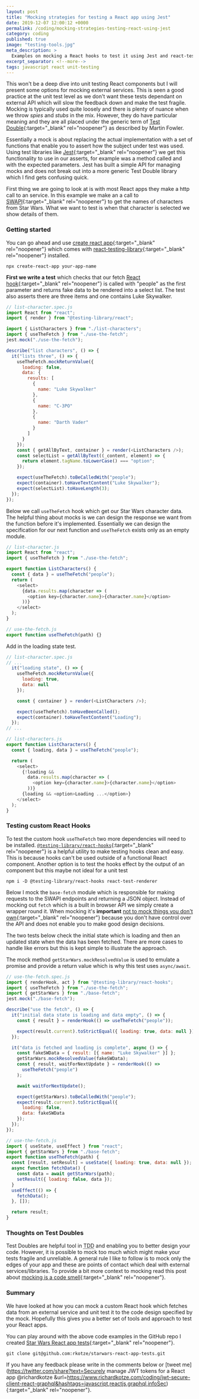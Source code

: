 ```yaml
---
layout: post
title: "Mocking strategies for testing a React app using Jest"
date: 2019-12-07 12:00:12 +0000
permalink: /coding/mocking-strategies-testing-react-using-jest
category: coding
published: true
image: "testing-tools.jpg"
meta_description: >
  Examples on mocking a React hooks to test it using Jest and react-testing-library
excerpt_separator: <!--more-->
tags: javascript react unit-testing
---
```


This won't be a deep dive into unit testing React components but I will present some options for mocking external services. This is seen a good practice at the unit test level as we don't want these tests dependant on external API which will slow the feedback down and make the test fragile. Mocking is typically used quite loosely and there is plenty of nuance when we throw _spies_ and _stubs_ in the mix. However, they do have particular meaning and they are all placed under the generic term of [Test Double](https://martinfowler.com/bliki/TestDouble.html){:target="\_blank" rel="noopener"} as described by Martin Fowler.

Essentially a mock is about replacing the actual implementation with a set of functions that enable you to assert how the subject under test was used. Using test libraries like [Jest](https://jestjs.io/docs/en/mock-functions){:target="\_blank" rel="noopener"} we get this functionality to use in our asserts, for example was a method called and with the expected parameters. Jest has built a simple API for managing mocks and does not break out into a more generic Test Double library which I find gets confusing quick.

<!--more-->

First thing we are going to look at is with most React apps they make a http call to an service. In this example we make an a call to [SWAPI](https://swapi.co/){:target="\_blank" rel="noopener"} to get the names of characters from Star Wars. What we want to test is when that character is selected we show details of them.

### Getting started

You can go ahead and use [create react app](https://github.com/facebook/create-react-app){:target="\_blank" rel="noopener"} which comes with [react-testing-library](https://github.com/testing-library/react-testing-library){:target="\_blank" rel="noopener"} installed.

```
npx create-react-app your-app-name
```

**First we write a test** which checks that our fetch [React hook](https://reactjs.org/docs/hooks-intro.html){:target="\_blank" rel="noopener"} is called with "people" as the first parameter and returns fake data to be rendered into a select list. The test also asserts there are three items and one contains Luke Skywalker.

```javascript
// list-character.spec.js
import React from "react";
import { render } from "@testing-library/react";

import { ListCharacters } from "./list-characters";
import { useTheFetch } from "./use-the-fetch";
jest.mock("./use-the-fetch");

describe("list characters", () => {
  it("lists three", () => {
    useTheFetch.mockReturnValue({
      loading: false,
      data: {
        results: [
          {
            name: "Luke Skywalker"
          },
          {
            name: "C-3PO"
          },
          {
            name: "Darth Vader"
          }
        ]
      }
    });
    const { getAllByText, container } = render(<ListCharacters />);
    const selectList = getAllByText((_content, element) => {
      return element.tagName.toLowerCase() === "option";
    });

    expect(useTheFetch).toBeCalledWith("people");
    expect(container).toHaveTextContent("Luke Skywalker");
    expect(selectList).toHaveLength(3);
  });
});
```

Below we call `useTheFetch` hook which get our Star Wars character data. The helpful thing about mocks is we can design the response we want from the function before it's implemented. Essentially we can design the specification for our next function and `useTheFetch` exists only as an empty module. 

```javascript
// list-character.js
import React from "react";
import { useTheFetch } from "./use-the-fetch";

export function ListCharacters() {
  const { data } = useTheFetch("people");
  return (
    <select>
      {data.results.map(character => (
        <option key={character.name}>{character.name}</option>
      ))}
    </select>
  );
}
```

```javascript
// use-the-fetch.js
export function useTheFetch(path) {}
```

Add in the loading state test.

```javascript
// list-character.spec.js
// ...
  it("loading state", () => {
    useTheFetch.mockReturnValue({
      loading: true,
      data: null
    });

    const { container } = render(<ListCharacters />);

    expect(useTheFetch).toHaveBeenCalled();
    expect(container).toHaveTextContent("Loading");
  });
// ...
```

```javascript
// list-characters.js
export function ListCharacters() {
  const { loading, data } = useTheFetch("people");

  return (
    <select>
      {!loading &&
        data.results.map(character => (
          <option key={character.name}>{character.name}</option>
        ))}
      {loading && <option>Loading ...</option>}
    </select>
  );
}
```

### Testing custom React Hooks

To test the custom hook `useTheFetch` two more dependencies will need to be installed. [`@testing-library/react-hooks`](https://github.com/testing-library/react-hooks-testing-library){:target="\_blank" rel="noopener"} is a helpful utility to make testing hooks clean and easy. This is because hooks can't be used outside of a functional React component. Another option is to test the hooks effect by the output of an component but this maybe not ideal for a unit test

```
npm i -D @testing-library/react-hooks react-test-renderer
```

Below I mock the `base-fetch` module which is responsible for making requests to the SWAPI endpoints and returning a JSON object. Instead of mocking out `fetch` which is a built in browser API we simply create a wrapper round it. When mocking it's **important** [not to mock things you don't own](https://github.com/testdouble/contributing-tests/wiki/Don't-mock-what-you-don't-own){:target="\_blank" rel="noopener"} because you don't have control over the API and does not enable you to make good design decisions.

The two tests below check the initial state which is loading and then an updated state when the data has been fetched. There are more cases to handle like errors but this is kept simple to illustrate the approach.

The mock method `getStarWars.mockResolvedValue` is used to emulate a promise and provide a return value which is why this test uses `async/await`.

```javascript
// use-the-fetch.spec.js
import { renderHook, act } from "@testing-library/react-hooks";
import { useTheFetch } from "./use-the-fetch";
import { getStarWars } from "./base-fetch";
jest.mock("./base-fetch");

describe("use the fetch", () => {
  it("initial data state is loading and data empty", () => {
    const { result } = renderHook(() => useTheFetch("people"));

    expect(result.current).toStrictEqual({ loading: true, data: null });
  });

  it("data is fetched and loading is complete", async () => {
    const fakeSWData = { result: [{ name: "Luke Skywalker" }] };
    getStarWars.mockResolvedValue(fakeSWData);
    const { result, waitForNextUpdate } = renderHook(() =>
      useTheFetch("people")
    );

    await waitForNextUpdate();

    expect(getStarWars).toBeCalledWith("people");
    expect(result.current).toStrictEqual({
      loading: false,
      data: fakeSWData
    });
  });
});
```

```javascript
// use-the-fetch.js
import { useState, useEffect } from "react";
import { getStarWars } from "./base-fetch";
export function useTheFetch(path) {
  const [result, setResult] = useState({ loading: true, data: null });
  async function fetchData() {
    const data = await getStarWars(path);
    setResult({ loading: false, data });
  }
  useEffect(() => {
    fetchData();
  }, []);

  return result;
}

```

### Thoughts on Test Doubles

Test Doubles are helpful tool in <abbr title="Test driven development">TDD</abbr> and enabling you to better design your code. However, it is possible to mock too much which might make your tests fragile and unreliable. A general rule I like to follow is to mock only the edges of your app and these are points of contact which deal with external services/libraries. To provide a bit more context to mocking read this post about [mocking is a code smell](https://medium.com/javascript-scene/mocking-is-a-code-smell-944a70c90a6a){:target="\_blank" rel="noopener"}.

### Summary

We have looked at how you can mock a custom React hook which fetches data from an external service and unit test it to the code design specified by the mock. Hopefully this gives you a better set of tools and approach to test your React apps. 

You can play around with the above code examples in the GitHub repo I created [Star Wars React app tests](https://github.com/rkotze/starwars-react-app-tests){:target="\_blank" rel="noopener"}.

```
git clone git@github.com:rkotze/starwars-react-app-tests.git
```

If you have any feedback please write in the comments below or [tweet me](https://twitter.com/share?text=Securely manage JWT tokens for a React app @richardkotze &url=https://www.richardkotze.com/coding/jwt-secure-client-react-graphql&hashtags=javascript,reactjs,graphql,infoSec){:target="\_blank" rel="noopener"}.